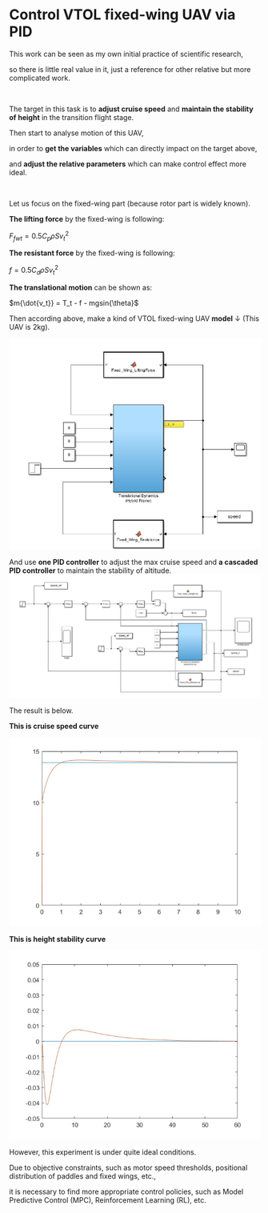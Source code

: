 # Control VTOL fixed-wing UAV via PID
This work can be seen as my own initial practice of scientific research, 

so there is little real value in it, just a reference for other relative but more complicated work.

&nbsp;
&nbsp;
&nbsp;
&nbsp;

The target in this task is to **adjust cruise speed** and **maintain the stability of height** in the transition flight stage.

Then start to analyse motion of this UAV, 

in order to **get the variables** which can directly impact on the target above,

and **adjust the relative parameters** which can make control effect more ideal.
  
&nbsp;
&nbsp;
&nbsp;
&nbsp;

Let us focus on the fixed-wing part (because rotor part is widely known).

**The lifting force** by the fixed-wing is following:

$F_{fwt} = 0.5{C_p} \rho S{v_t}^2$

**The resistant force** by the fixed-wing is following:

$f = 0.5{C_d}{\rho}S{v_t}^2$

**The translational motion** can be shown as:

$m{\dot{v_t}} = T_t - f - mgsin{\theta}$

Then according above, make a kind of VTOL fixed-wing UAV **model** ↓ (This UAV is 2kg).

![UAV_model](./images/controller_1.png "UAV_model")

And use **one PID controller** to adjust the max cruise speed and **a cascaded PID controller** to maintain the stability of altitude.
![PID_model](./images/controller_2.png "PID_model")

The result is below.

**This is cruise speed curve**

![cruise_speed](./images/speed_curve.jpg "cruise speed")

**This is height stability curve**

![height_stability](./images/height_curve.jpg "height_stability")

However, this experiment is under quite ideal conditions.

Due to objective constraints, such as motor speed thresholds, positional distribution of paddles and fixed wings, etc., 

it is necessary to find more appropriate control policies, such as Model Predictive Control (MPC), Reinforcement Learning (RL), etc.
